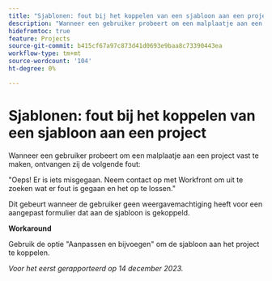 ```yaml
---
title: "Sjablonen: fout bij het koppelen van een sjabloon aan een project"
description: "Wanneer een gebruiker probeert om een malplaatje aan een project vast te maken, ontvangen zij een fout. Er is een oplossing beschikbaar."
hidefromtoc: true
feature: Projects
source-git-commit: b415cf67a97c873d41d0693e9baa8c73390443ea
workflow-type: tm+mt
source-wordcount: '104'
ht-degree: 0%

---
```



# Sjablonen: fout bij het koppelen van een sjabloon aan een project

Wanneer een gebruiker probeert om een malplaatje aan een project vast te maken, ontvangen zij de volgende fout:

&quot;Oeps! Er is iets misgegaan. Neem contact op met Workfront om uit te zoeken wat er fout is gegaan en het op te lossen.&quot;

Dit gebeurt wanneer de gebruiker geen weergavemachtiging heeft voor een aangepast formulier dat aan de sjabloon is gekoppeld.

**Workaround**

Gebruik de optie &quot;Aanpassen en bijvoegen&quot; om de sjabloon aan het project te koppelen.

_Voor het eerst gerapporteerd op 14 december 2023._
